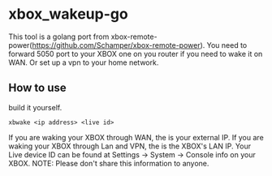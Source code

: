 xbox_wakeup-go
======================

This tool is a golang port from xbox-remote-power(https://github.com/Schamper/xbox-remote-power).
You need to forward 5050 port to your XBOX one on you router if you need to wake it on WAN.
Or set up a vpn to your home network.

## How to use
build it yourself.

```
xbwake <ip address> <live id>
```

If you are waking your XBOX through WAN, the <ip address> is your external IP.
If you are waking your XBOX through Lan and VPN, the <ip address> is the XBOX's LAN IP.
Your Live device ID can be found at Settings -> System -> Console info on your XBOX.
NOTE: Please don't share this information to anyone.
